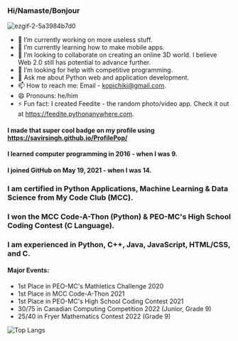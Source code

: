 ### Hi/Namaste/Bonjour
![ezgif-2-5a3984b7d0](https://user-images.githubusercontent.com/84334654/181835988-18dc3331-2e92-4af2-85f6-be1bceea7780.gif)

- 🔭 I’m currently working on more useless stuff.
- 🌱 I’m currently learning how to make mobile apps.
- 👯 I’m looking to collaborate on creating an online 3D world. I believe Web 2.0 still has potential to advance further.
- 🤔 I’m looking for help with competitive programming.
- 💬 Ask me about Python web and application development.
- 📫 How to reach me: Email - kopichiki@gmail.com.
- 😄 Pronouns: he/him
- ⚡ Fun fact: I created Feedite - the random photo/video app. Check it out at https://feedite.pythonanywhere.com.

#### I made that super cool badge on my profile using https://savirsingh.github.io/ProfilePop/

#### I learned computer programming in 2016 - when I was 9.

#### I joined GitHub on May 19, 2021 - when I was 14.

### I am certified in Python Applications, Machine Learning & Data Science from My Code Club (MCC).

### I won the MCC Code-A-Thon (Python) & PEO-MC's High School Coding Contest (C Language).

### I am experienced in Python, C++, Java, JavaScript, HTML/CSS, and C.

#### Major Events:
- 1st Place in PEO-MC's Mathletics Challenge 2020
- 1st Place in MCC Code-A-Thon 2021
- 1st Place in PEO-MC's High School Coding Contest 2021
- 30/75 in Canadian Computing Competition 2022 (Junior, Grade 9)
- 25/40 in Fryer Mathematics Contest 2022 (Grade 9)

![Top Langs](https://github-readme-stats.vercel.app/api/top-langs/?username=savirsingh&langs_count=8)
